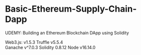 # Basic-Ethereum-Supply-Chain-Dapp
UDEMY: Building an Ethereum Blockchain DApp using Solidity

Web3.js: v1.5.3 
Truffle v5.5.4  
Ganache v^7.0.3 
Solidity 0.8.12 
Node v16.14.0 
